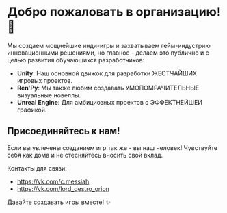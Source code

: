 # Добро пожаловать в организацию! 🚀

Мы создаем мощнейшие инди-игры и захватываем гейм-индустрию инновационными решениями, но главное - делаем это публично и с целью развития обучающихся разработчиков:

*   **Unity**: Наш основной движок для разработки ЖЕСТЧАЙШИХ игровых проектов.
*   **Ren'Py**: Мы также любим создавать УМОПОМРАЧИТЕЛЬНЫЕ визуальные новеллы.
*   **Unreal Engine**: Для амбициозных проектов с ЭФФЕКТНЕЙШЕЙ графикой.

## Присоединяйтесь к нам!

Если вы увлечены созданием игр так же - вы наш человек! Чувствуйте себя как дома и не стесняйтесь вносить свой вклад.

Контакты для связи:
- https://vk.com/c.messiah
- https://vk.com/lord_destro_orion

Давайте создавать игры вместе! ✨
